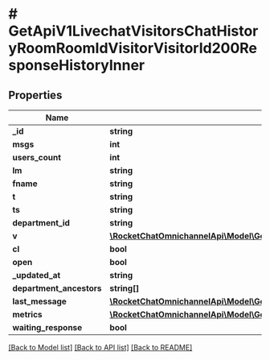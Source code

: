 # # GetApiV1LivechatVisitorsChatHistoryRoomRoomIdVisitorVisitorId200ResponseHistoryInner

## Properties

Name | Type | Description | Notes
------------ | ------------- | ------------- | -------------
**_id** | **string** |  | [optional]
**msgs** | **int** |  | [optional]
**users_count** | **int** |  | [optional]
**lm** | **string** |  | [optional]
**fname** | **string** |  | [optional]
**t** | **string** |  | [optional]
**ts** | **string** |  | [optional]
**department_id** | **string** |  | [optional]
**v** | [**\RocketChatOmnichannelApi\Model\GetApiV1LivechatRoom200ResponseRoomV**](GetApiV1LivechatRoom200ResponseRoomV.md) |  | [optional]
**cl** | **bool** |  | [optional]
**open** | **bool** |  | [optional]
**_updated_at** | **string** |  | [optional]
**department_ancestors** | **string[]** |  | [optional]
**last_message** | [**\RocketChatOmnichannelApi\Model\GetApiV1LivechatVisitorsChatHistoryRoomRoomIdVisitorVisitorId200ResponseHistoryInnerLastMessage**](GetApiV1LivechatVisitorsChatHistoryRoomRoomIdVisitorVisitorId200ResponseHistoryInnerLastMessage.md) |  | [optional]
**metrics** | [**\RocketChatOmnichannelApi\Model\GetApiV1LivechatVisitorsChatHistoryRoomRoomIdVisitorVisitorId200ResponseHistoryInnerMetrics**](GetApiV1LivechatVisitorsChatHistoryRoomRoomIdVisitorVisitorId200ResponseHistoryInnerMetrics.md) |  | [optional]
**waiting_response** | **bool** |  | [optional]

[[Back to Model list]](../../README.md#models) [[Back to API list]](../../README.md#endpoints) [[Back to README]](../../README.md)
